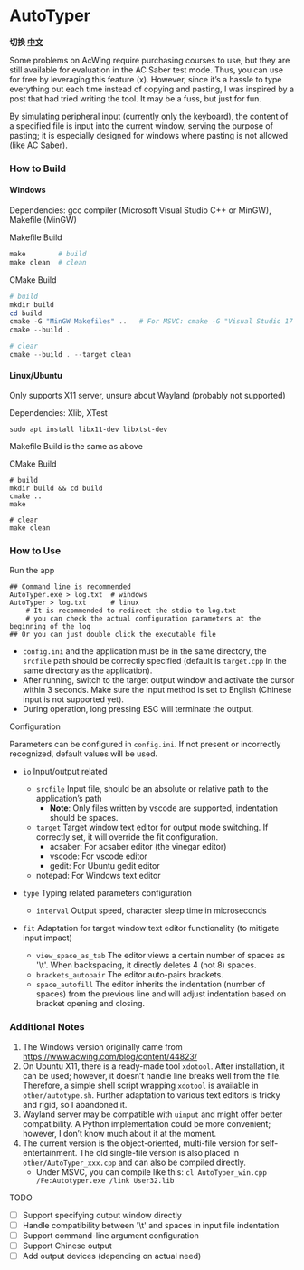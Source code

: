 # AutoTyper

**切换 [中文](README.md)**

Some problems on AcWing require purchasing courses to use, but they are still available for evaluation in the AC Saber test mode. Thus, you can use for free by leveraging this feature (x). However, since it’s a hassle to type everything out each time instead of copying and pasting, I was inspired by a post that had tried writing the tool. It may be a fuss, but just for fun.

By simulating peripheral input (currently only the keyboard), the content of a specified file is input into the current window, serving the purpose of pasting; it is especially designed for windows where pasting is not allowed (like AC Saber).



### How to Build

#### Windows

Dependencies: gcc compiler (Microsoft Visual Studio C++ or MinGW), Makefile (MinGW)

Makefile Build

```powershell
make        # build
make clean  # clean
```

CMake Build

```powershell
# build
mkdir build
cd build
cmake -G "MinGW Makefiles" ..   # For MSVC: cmake -G "Visual Studio 17 2022" ..
cmake --build .

# clear
cmake --build . --target clean
```

#### Linux/Ubuntu

Only supports X11 server, unsure about Wayland (probably not supported)

Dependencies: Xlib, XTest

```shell
sudo apt install libx11-dev libxtst-dev
```

Makefile Build is the same as above

CMake Build

```shell
# build
mkdir build && cd build
cmake ..
make

# clear
make clean
```



### How to Use

Run the app

```shell
## Command line is recommended
AutoTyper.exe > log.txt  # windows
AutoTyper > log.txt      # linux
	# It is recommended to redirect the stdio to log.txt
	# you can check the actual configuration parameters at the beginning of the log
## Or you can just double click the executable file
```

- `config.ini` and the application must be in the same directory, the `srcfile` path should be correctly specified (default is `target.cpp` in the same directory as the application).
- After running, switch to the target output window and activate the cursor within 3 seconds. Make sure the input method is set to English (Chinese input is not supported yet).
- During operation, long pressing ESC will terminate the output.

Configuration

Parameters can be configured in `config.ini`. If not present or incorrectly recognized, default values will be used.

- `io` Input/output related
  - `srcfile` Input file, should be an absolute or relative path to the application’s path
    - **Note**: Only files written by vscode are supported, indentation should be spaces.
  - `target` Target window text editor for output mode switching. If correctly set, it will override the fit configuration.
    - acsaber: For acsaber editor (the vinegar editor)
    - vscode: For vscode editor
    - gedit: For Ubuntu gedit editor
  - notepad: For Windows text editor
  
- `type` Typing related parameters configuration
  - `interval` Output speed, character sleep time in microseconds
- `fit` Adaptation for target window text editor functionality (to mitigate input impact)
  - `view_space_as_tab` The editor views a certain number of spaces as '\t'. When backspacing, it directly deletes 4 (not 8) spaces.
  - `brackets_autopair` The editor auto-pairs brackets.
  - `space_autofill` The editor inherits the indentation (number of spaces) from the previous line and will adjust indentation based on bracket opening and closing.



### Additional Notes

1. The Windows version originally came from https://www.acwing.com/blog/content/44823/
2. On Ubuntu X11, there is a ready-made tool `xdotool`. After installation, it can be used; however, it doesn’t handle line breaks well from the file. Therefore, a simple shell script wrapping `xdotool` is available in `other/autotype.sh`. Further adaptation to various text editors is tricky and rigid, so I abandoned it.
3. Wayland server may be compatible with `uinput` and might offer better compatibility. A Python implementation could be more convenient; however, I don’t know much about it at the moment.
4. The current version is the object-oriented, multi-file version for self-entertainment. The old single-file version is also placed in `other/AutoTyper_xxx.cpp` and can also be compiled directly.
   - Under MSVC, you can compile like this: `cl AutoTyper_win.cpp /Fe:Autotyper.exe /link User32.lib`

TODO
- [ ] Support specifying output window directly
- [ ] Handle compatibility between '\t' and spaces in input file indentation
- [ ] Support command-line argument configuration
- [ ] Support Chinese output
- [ ] Add output devices (depending on actual need)